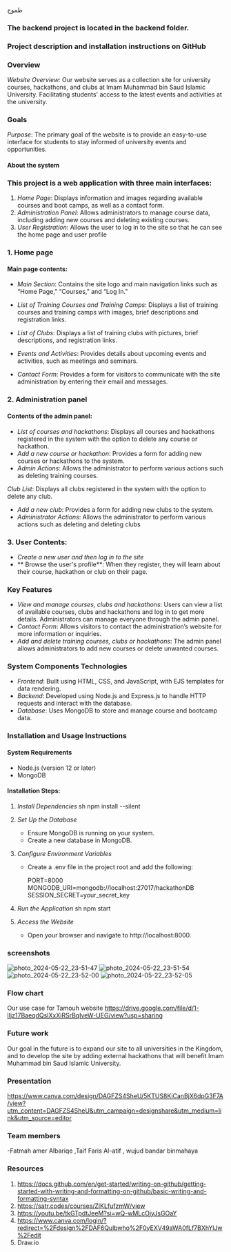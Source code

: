 طموح 
### The backend project is located in the backend folder.
### Project description and installation instructions on GitHub

### Overview 
*Website Overview*: Our website serves as a collection site for university courses, hackathons, and clubs at Imam Muhammad bin Saud Islamic University.
Facilitating students' access to the latest events and activities at the university.

### Goals 
*Purpose*: The primary goal of the website is to provide an easy-to-use interface for students to stay informed of university events and opportunities.

#### About the system

### This project is a web application with three main interfaces:
1. *Home Page*: Displays information and images regarding available courses and boot camps, as well as a contact form.
2. *Administration Panel*: Allows administrators to manage course data, including adding new courses and deleting existing courses.
3. *User Registration*: Allows the user to log in to the site so that he can see the home page and user profile

### 1. Home page

#### Main page contents:
- *Main Section*: Contains the site logo and main navigation links such as “Home Page,” “Courses,” and “Log In.”
- *List of Training Courses and Training Camps*: Displays a list of training courses and training camps with images, brief descriptions and registration links.

- *List of Clubs*: Displays a list of training clubs with pictures, brief descriptions, and registration links.

- *Events and Activities*: Provides details about upcoming events and activities, such as meetings and seminars.
- *Contact Form*: Provides a form for visitors to communicate with the site administration by entering their email and messages.


### 2. Administration panel

#### Contents of the admin panel:
- *List of courses and hackathons*: Displays all courses and hackathons registered in the system with the option to delete any course or hackathon.
- *Add a new course or hackathon*: Provides a form for adding new courses or hackathons to the system.
- *Admin Actions*: Allows the administrator to perform various actions such as deleting training courses.

 *Club List*: Displays all clubs registered in the system with the option to delete any club.
- *Add a new club*: Provides a form for adding new clubs to the system.
- *Administrator Actions*: Allows the administrator to perform various actions such as deleting and deleting clubs

### 3. User Contents:
- *Create a new user and then log in to the site*
- ** Browse the user's profile**: When they register, they will learn about their course, hackathon or club on their page.

### Key Features
- *View and manage courses, clubs and hackathons*: Users can view a list of available courses, clubs and hackathons and log in to get more details. Administrators can manage everyone through the admin panel.
- *Contact Form*: Allows visitors to contact the administration’s website for more information or inquiries.
- *Add and delete training courses, clubs or hackathons*: The admin panel allows administrators to add new courses or delete unwanted courses.

### System Components Technologies
- *Frontend*: Built using HTML, CSS, and JavaScript, with EJS templates for data rendering.
- *Backend*: Developed using Node.js and Express.js to handle HTTP requests and interact with the database.
- *Database*: Uses MongoDB to store and manage course and bootcamp data.

### Installation and Usage Instructions

#### System Requirements
- Node.js (version 12 or later)
- MongoDB

#### Installation Steps:


1. *Install Dependencies*
   sh
   npm install --silent	
   

2. *Set Up the Database*
   - Ensure MongoDB is running on your system.
   - Create a new database in MongoDB.

3. *Configure Environment Variables*
   - Create a .env file in the project root and add the following:
     
     PORT=8000
     MONGODB_URI=mongodb://localhost:27017/hackathonDB
     SESSION_SECRET=your_secret_key
     

3. *Run the Application*
   sh
   npm start
   

4. *Access the Website*
   - Open your browser and navigate to http://localhost:8000.


 
 ### screenshots  
 
![photo_2024-05-22_23-51-47](https://github.com/IdilMohamed/cs346-project/assets/124617575/6a8a534a-bb52-4716-9b58-1172aa5e9bcc)
![photo_2024-05-22_23-51-54](https://github.com/IdilMohamed/cs346-project/assets/124617575/51049729-d1a3-415f-8c23-4f1a076921bf)
![photo_2024-05-22_23-52-00](https://github.com/IdilMohamed/cs346-project/assets/124617575/c1ea52a9-ab1e-45b7-9ad8-72ce379fa5a6)
![photo_2024-05-22_23-52-05](https://github.com/IdilMohamed/cs346-project/assets/124617575/2dd44172-5ca1-4f93-b4bc-97c01494ad0c)


### Flow chart 
Our use case for Tamouh website 
https://drive.google.com/file/d/1-lIjz17BaeqdQsIXxXiRSrBqIveW-UEG/view?usp=sharing



### Future work
Our goal in the future is to expand our site to all universities in the Kingdom,
and to develop the site by adding external hackathons that will benefit Imam Muhammad bin Saud Islamic University.


### Presentation 
https://www.canva.com/design/DAGFZS4SheU/5KTUS8KiCanBjX6dpG3F7A/view?utm_content=DAGFZS4SheU&utm_campaign=designshare&utm_medium=link&utm_source=editor
### Team members
-Fatmah amer Albariqe ,Taif Faris Al-atif , wujud bandar binmahaya
  

### Resources
1. https://docs.github.com/en/get-started/writing-on-github/getting-started-with-writing-and-formatting-on-github/basic-writing-and-formatting-syntax 
2. https://satr.codes/courses/ZlKLfufzmW/view
3. https://youtu.be/tkGTpdtJeeM?si=wQ-wMLcOjyJsGOaY
4.  https://www.canva.com/login/?redirect=%2Fdesign%2FDAF6Qulbwho%2F0yEXV49aWA0fLf7BXhYlJw%2Fedit
5.  Draw.io
